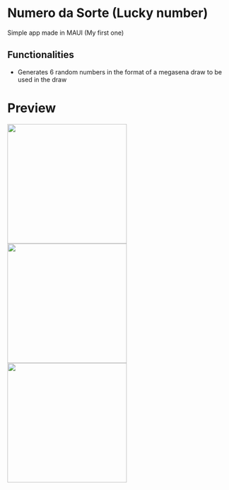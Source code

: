 # Numero da Sorte (Lucky number)
Simple app made in MAUI (My first one)
## Functionalities
  - Generates 6 random numbers in the format of a megasena draw to be used in the draw
# Preview
<img src = "https://github.com/EMarceloCM/MAUI-Projects/assets/120042864/cd089d3f-367f-43c9-8ca3-63555d4a9b1a" style="width: 270px; height: auto;">
</img>
<img src = "https://github.com/EMarceloCM/MAUI-Projects/assets/120042864/37a6f473-ad5f-4cd1-8ce3-e72c9ed6fc58" style="width: 270px; height: auto;">
</img>
<img src = "https://github.com/EMarceloCM/MAUI-Projects/assets/120042864/37a6f473-ad5f-4cd1-8ce3-e72c9ed6fc58" style="width: 270px; height: auto;">
</img>
<!--![Screenshot_20230614-082751](https://github.com/EMarceloCM/MAUI-Projects/assets/120042864/cd089d3f-367f-43c9-8ca3-63555d4a9b1a)
![Screenshot_20230614-082801](https://github.com/EMarceloCM/MAUI-Projects/assets/120042864/37a6f473-ad5f-4cd1-8ce3-e72c9ed6fc58)
![Screenshot_20230614-082757](https://github.com/EMarceloCM/MAUI-Projects/assets/120042864/37d20ae6-e24d-4cd8-85c3-31b8ff973492)
-->
